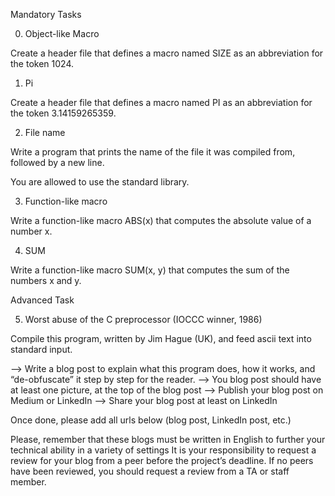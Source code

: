 Mandatory Tasks


0. Object-like Macro


Create a header file that defines a macro named SIZE as an abbreviation for the token 1024.


1. Pi


Create a header file that defines a macro named PI as an abbreviation for the token 3.14159265359.


2. File name


Write a program that prints the name of the file it was compiled from, followed by a new line.

You are allowed to use the standard library.


3. Function-like macro


Write a function-like macro ABS(x) that computes the absolute value of a number x.


4. SUM


Write a function-like macro SUM(x, y) that computes the sum of the numbers x and y.


Advanced Task


5. Worst abuse of the C preprocessor (IOCCC winner, 1986)


Compile this program, written by Jim Hague (UK), and feed ascii text into standard input.


--> Write a blog post to explain what this program does, how it works, and “de-obfuscate” it step by step for the reader.
--> You blog post should have at least one picture, at the top of the blog post
--> Publish your blog post on Medium or LinkedIn
--> Share your blog post at least on LinkedIn


Once done, please add all urls below (blog post, LinkedIn post, etc.)


Please, remember that these blogs must be written in English to further your technical ability in a variety of settings It is your responsibility to request a review for your blog from a peer before the project’s deadline. If no peers have been reviewed, you should request a review from a TA or staff member.
